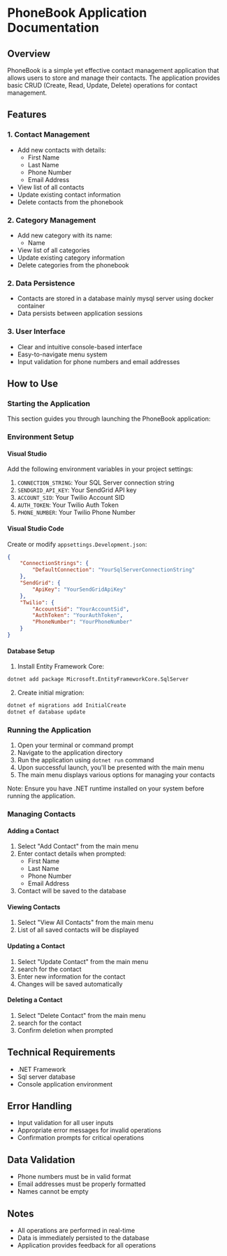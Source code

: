 # PhoneBook Application Documentation

## Overview
PhoneBook is a simple yet effective contact management application that allows users to store and manage their contacts. The application provides basic CRUD (Create, Read, Update, Delete) operations for contact management.

## Features

### 1. Contact Management
- Add new contacts with details:
    - First Name
    - Last Name
    - Phone Number
    - Email Address
- View list of all contacts
- Update existing contact information
- Delete contacts from the phonebook

### 2. Category Management
- Add new category with its name:
    - Name
- View list of all categories
- Update existing category information
- Delete categories from the phonebook

### 2. Data Persistence
- Contacts are stored in a database mainly mysql server using docker container
- Data persists between application sessions

### 3. User Interface
- Clear and intuitive console-based interface
- Easy-to-navigate menu system
- Input validation for phone numbers and email addresses

## How to Use

### Starting the Application

This section guides you through launching the PhoneBook application:

### Environment Setup

#### Visual Studio
Add the following environment variables in your project settings:
1. `CONNECTION_STRING`: Your SQL Server connection string
2. `SENDGRID_API_KEY`: Your SendGrid API key
3. `ACCOUNT_SID`: Your Twilio Account SID
4. `AUTH_TOKEN`: Your Twilio Auth Token
5. `PHONE_NUMBER`: Your Twilio Phone Number

#### Visual Studio Code
Create or modify `appsettings.Development.json`:
```json
{
    "ConnectionStrings": {
        "DefaultConnection": "YourSqlServerConnectionString"
    },
    "SendGrid": {
        "ApiKey": "YourSendGridApiKey"
    },
    "Twilio": {
        "AccountSid": "YourAccountSid",
        "AuthToken": "YourAuthToken",
        "PhoneNumber": "YourPhoneNumber"
    }
}
```

#### Database Setup
1. Install Entity Framework Core:
```bash
dotnet add package Microsoft.EntityFrameworkCore.SqlServer
```
2. Create initial migration:
```bash
dotnet ef migrations add InitialCreate
dotnet ef database update
```
### Running the Application
1. Open your terminal or command prompt
2. Navigate to the application directory
3. Run the application using `dotnet run` command
4. Upon successful launch, you'll be presented with the main menu
5. The main menu displays various options for managing your contacts

Note: Ensure you have .NET runtime installed on your system before running the application.

### Managing Contacts

#### Adding a Contact
1. Select "Add Contact" from the main menu
2. Enter contact details when prompted:
     - First Name
     - Last Name
     - Phone Number
     - Email Address
3. Contact will be saved to the database

#### Viewing Contacts
1. Select "View All Contacts" from the main menu
2. List of all saved contacts will be displayed

#### Updating a Contact
1. Select "Update Contact" from the main menu
2. search for the contact
3. Enter new information for the contact
4. Changes will be saved automatically

#### Deleting a Contact
1. Select "Delete Contact" from the main menu
2. search for the contact
3. Confirm deletion when prompted


## Technical Requirements
- .NET Framework
- Sql server database
- Console application environment

## Error Handling
- Input validation for all user inputs
- Appropriate error messages for invalid operations
- Confirmation prompts for critical operations

## Data Validation
- Phone numbers must be in valid format
- Email addresses must be properly formatted
- Names cannot be empty

## Notes
- All operations are performed in real-time
- Data is immediately persisted to the database
- Application provides feedback for all operations